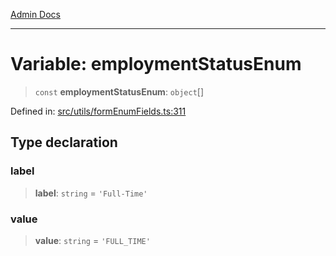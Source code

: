 [Admin Docs](/)

***

# Variable: employmentStatusEnum

> `const` **employmentStatusEnum**: `object`[]

Defined in: [src/utils/formEnumFields.ts:311](https://github.com/gautam-divyanshu/talawa-admin/blob/d5fea688542032271211cd43ee86c7db0866bcc0/src/utils/formEnumFields.ts#L311)

## Type declaration

### label

> **label**: `string` = `'Full-Time'`

### value

> **value**: `string` = `'FULL_TIME'`
